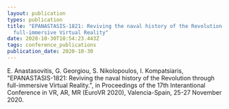 ```yaml
---
layout: publication
types: publication
title: "EPANASTASIS-1821: Reviving the naval history of the Revolution through
  full-immersive Virtual Reality"
date: 2020-10-30T10:54:23.443Z
tags: conference_publications
publication_date: 2020-10-30
---
```

E. Anastasovitis, G. Georgiou, S. Nikolopoulos, I. Kompatsiaris, "EPANASTASIS-1821: Reviving the naval history of the Revolution through full-immersive Virtual Reality.", in Proceedings of the 17th Interantional Conference in VR, AR, MR (EuroVR 2020), Valencia-Spain, 25-27 November 2020.
